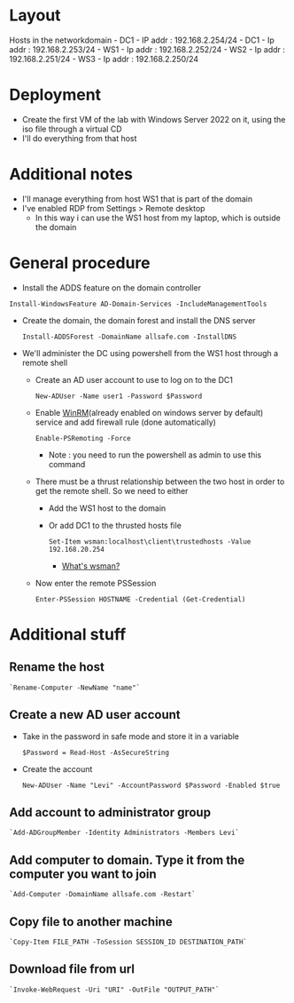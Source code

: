 # Layout

Hosts in the networkdomain
	- DC1
		- IP addr : 192.168.2.254/24
	- DC1 
		- Ip addr : 192.168.2.253/24
	- WS1 
		- Ip addr : 192.168.2.252/24
	- WS2 
		- Ip addr : 192.168.2.251/24
	- WS3 
		- Ip addr : 192.168.2.250/24

# Deployment

- Create the first VM of the lab with Windows Server 2022 on it, using the iso file through a virtual CD
- I'll do everything from that host

# Additional notes

- I'll manage everything from host WS1 that is part of the domain
- I've enabled RDP from Settings > Remote desktop
	- In this way i can use the WS1 host from my laptop, which is outside the domain

# General procedure

- Install the ADDS feature on the domain controller 

`Install-WindowsFeature AD-Domain-Services -IncludeManagementTools`

- Create the domain, the domain forest and install the DNS server 

	`Install-ADDSForest -DomainName allsafe.com -InstallDNS`

- We'll administer the DC using powershell from the WS1 host through a remote shell
	- Create an AD user account to use to log on to the DC1

		`New-ADUser -Name user1 -Password $Password`

	- Enable [WinRM](https://learn.microsoft.com/en-us/windows/win32/winrm/portal)(already enabled on windows server by default) service and add firewall rule (done automatically)
		
		`Enable-PSRemoting -Force`

		- Note : you need to run the powershell as admin to use this command
	- There must be a thrust relationship between the two host in order to get the remote shell. So we need to either 
		- Add the WS1 host to the domain

		- Or add DC1 to the thrusted hosts file

			`Set-Item wsman:localhost\client\trustedhosts -Value 192.168.20.254`

			- [What's wsman?](https://learn.microsoft.com/en-us/powershell/module/microsoft.wsman.management/about/about_wsman_provider?view=powershell-7.3)

	- Now enter the remote PSSession
		
		`Enter-PSSession HOSTNAME -Credential (Get-Credential)`



# Additional stuff

## Rename the host

	`Rename-Computer -NewName "name"`

## Create a new AD user account

- Take in the password in safe mode and store it in a variable

	`$Password = Read-Host -AsSecureString`

- Create the account

	`New-ADUser -Name "Levi" -AccountPassword $Password -Enabled $true`

## Add account to administrator group

	`Add-ADGroupMember -Identity Administrators -Members Levi`

## Add computer to domain. Type it from the computer you want to join

	`Add-Computer -DomainName allsafe.com -Restart`

## Copy file to another machine

	`Copy-Item FILE_PATH -ToSession SESSION_ID DESTINATION_PATH`

## Download file from url

	`Invoke-WebRequest -Uri "URI" -OutFile "OUTPUT_PATH"`
	